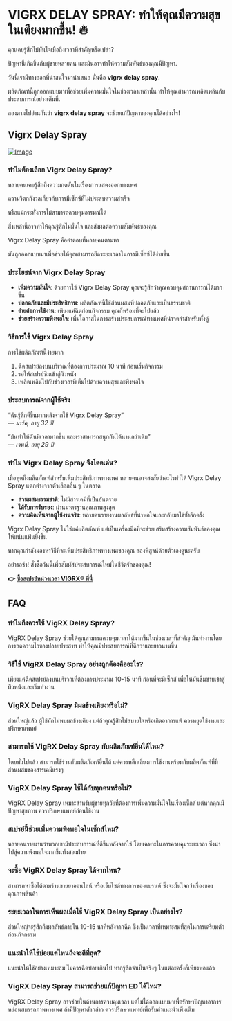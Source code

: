 # VIGRX DELAY SPRAY: ทำให้คุณมีความสุขในเตียงมากขึ้น! 🔥

คุณเคยรู้สึกไม่มั่นใจเมื่อถึงเวลาที่สำคัญหรือเปล่า? 

ปัญหานี้เกิดขึ้นกับผู้ชายหลายคน และมันอาจทำให้ความสัมพันธ์ของคุณมีปัญหา. 

วันนี้เรามีทางออกที่น่าสนใจมานำเสนอ นั่นคือ **vigrx delay spray**. 

ผลิตภัณฑ์นี้ถูกออกแบบมาเพื่อช่วยเพิ่มความมั่นใจในช่วงเวลาเหล่านั้น ทำให้คุณสามารถเพลิดเพลินกับประสบการณ์อย่างเต็มที่. 

ลองตามไปอ่านกันว่า **vigrx delay spray** จะช่วยแก้ปัญหาของคุณได้อย่างไร!

## Vigrx Delay Spray

[![Image](https://www2.sellhealth.com/132/vigrxdelayspray_20_1.jpg)](https://gchaffi.com/1vcy75mE)

### ทำไมต้องเลือก Vigrx Delay Spray?

หลายคนเคยรู้สึกถึงความกดดันในเรื่องการแสดงออกทางเพศ 

ความวิตกกังวลเกี่ยวกับการมีเซ็กซ์ที่ไม่ประสบความสำเร็จ 

หรือแม้กระทั่งการไม่สามารถควบคุมอารมณ์ได้ 

สิ่งเหล่านี้อาจทำให้คุณรู้สึกไม่มั่นใจ และส่งผลต่อความสัมพันธ์ของคุณ 

Vigrx Delay Spray คือคำตอบที่หลายคนตามหา 

มันถูกออกแบบมาเพื่อช่วยให้คุณสามารถยืดระยะเวลาในการมีเซ็กซ์ได้ง่ายขึ้น 

### ประโยชน์จาก Vigrx Delay Spray

- **เพิ่มความมั่นใจ**: ด้วยการใช้ Vigrx Delay Spray คุณจะรู้สึกว่าคุณควบคุมสถานการณ์ได้มากขึ้น 
- **ปลอดภัยและมีประสิทธิภาพ**: ผลิตภัณฑ์นี้ใช้ส่วนผสมที่ปลอดภัยและเป็นธรรมชาติ 
- **ง่ายต่อการใช้งาน**: เพียงแค่ฉีดก่อนกิจกรรม คุณก็พร้อมที่จะไปแล้ว 
- **ช่วยสร้างความพึงพอใจ**: เพิ่มโอกาสในการสร้างประสบการณ์ทางเพศที่น่าจดจำสำหรับทั้งคู่ 

### วิธีการใช้ Vigrx Delay Spray

การใช้ผลิตภัณฑ์นี้ง่ายมาก 

1. ฉีดสเปรย์ลงบนบริเวณที่ต้องการประมาณ 10 นาที ก่อนเริ่มกิจกรรม 
2. รอให้สเปรย์ซึมเข้าสู่ผิวหนัง 
3. เพลิดเพลินไปกับช่วงเวลาที่เต็มไปด้วยความสุขและพึงพอใจ

### ประสบการณ์จากผู้ใช้จริง

“ฉันรู้สึกดีขึ้นมากหลังจากใช้ Vigrx Delay Spray”  
— *มาร์ค, อายุ 32 ปี*  

“มันทำให้ฉันมีเวลามากขึ้น และเราสามารถสนุกกันได้นานกว่าเดิม”  
— *เจนนี่, อายุ 29 ปี*  

### ทำไม Vigrx Delay Spray จึงโดดเด่น?

เมื่อพูดถึงผลิตภัณฑ์สำหรับเพิ่มประสิทธิภาพทางเพศ หลายคนอาจสงสัยว่าอะไรทำให้ Vigrx Delay Spray แตกต่างจากตัวเลือกอื่น ๆ ในตลาด 

- **ส่วนผสมธรรมชาติ**: ไม่มีสารเคมีที่เป็นอันตราย 
- **ได้รับการรับรอง**: ผ่านมาตรฐานคุณภาพสูงสุด 
- **ความคิดเห็นจากผู้ใช้งานจริง**: หลายคนรายงานผลลัพธ์ที่น่าพอใจและกลับมาใช้ซ้ำอีกครั้ง  

Vigrx Delay Spray ไม่ใช่แค่ผลิตภัณฑ์ แต่เป็นเครื่องมือที่จะช่วยเสริมสร้างความสัมพันธ์ของคุณให้แน่นแฟ้นยิ่งขึ้น  

หากคุณกำลังมองหาวิธีที่จะเพิ่มประสิทธิภาพทางเพศของคุณ ลองพิสูจน์ด้วยตัวเองดูนะครับ  

อย่ารอช้า! สั่งซื้อวันนี้เพื่อสัมผัสประสบการณ์ใหม่ในชีวิตรักของคุณ!



**👉 [ซื้อสเปรย์หน่วงเวลา VIGRX® ที่นี่](https://gchaffi.com/1vcy75mE)**

## FAQ

### ทำไมถึงควรใช้ VigRX Delay Spray?
VigRX Delay Spray ช่วยให้คุณสามารถควบคุมเวลาได้มากขึ้นในช่วงเวลาที่สำคัญ มันทำงานโดยการลดความไวของปลายประสาท ทำให้คุณมีประสบการณ์ที่ดีกว่าและยาวนานขึ้น

### วิธีใช้ VigRX Delay Spray อย่างถูกต้องคืออะไร?
เพียงแค่ฉีดสเปรย์ลงบนบริเวณที่ต้องการประมาณ 10-15 นาที ก่อนที่จะมีเซ็กส์ เพื่อให้มันซึมซาบเข้าสู่ผิวหนังและเริ่มทำงาน

### VigRX Delay Spray มีผลข้างเคียงหรือไม่?
ส่วนใหญ่แล้ว ผู้ใช้มักไม่พบผลข้างเคียง แต่ถ้าคุณรู้สึกไม่สบายใจหรือเกิดอาการแพ้ ควรหยุดใช้งานและปรึกษาแพทย์

### สามารถใช้ VigRX Delay Spray กับผลิตภัณฑ์อื่นได้ไหม?
โดยทั่วไปแล้ว สามารถใช้ร่วมกับผลิตภัณฑ์อื่นได้ แต่ควรหลีกเลี่ยงการใช้งานพร้อมกับผลิตภัณฑ์ที่มีส่วนผสมของสารเคมีแรงๆ 

### VigRX Delay Spray ใช้ได้กับทุกคนหรือไม่?
VigRX Delay Spray เหมาะสำหรับผู้ชายทุกวัยที่ต้องการเพิ่มความมั่นใจในเรื่องเซ็กส์ แต่หากคุณมีปัญหาสุขภาพ ควรปรึกษาแพทย์ก่อนใช้งาน

### สเปรย์นี้ช่วยเพิ่มความพึงพอใจในเซ็กส์ไหม?
หลายคนรายงานว่าพวกเขามีประสบการณ์ที่ดีขึ้นหลังจากใช้ โดยเฉพาะในการควบคุมระยะเวลา ซึ่งนำไปสู่ความพึงพอใจมากขึ้นทั้งสองฝ่าย

### จะซื้อ VigRX Delay Spray ได้จากไหน?
สามารถหาซื้อได้ตามร้านขายยาออนไลน์ หรือเว็บไซต์ทางการของแบรนด์ ซึ่งจะมั่นใจกว่าเรื่องของคุณภาพสินค้า

### ระยะเวลาในการเห็นผลเมื่อใช้ VigRX Delay Spray เป็นอย่างไร?
ส่วนใหญ่จะรู้สึกถึงผลลัพธ์ภายใน 10-15 นาทีหลังจากฉีด ซึ่งเป็นเวลาที่เหมาะสมที่สุดในการเตรียมตัวก่อนกิจกรรม 

### แนะนำให้ใช้บ่อยแค่ไหนถึงจะดีที่สุด?
แนะนำให้ใช้อย่างเหมาะสม ไม่ควรฉีดบ่อยเกินไป หากรู้สึกจำเป็นจริงๆ ในแต่ละครั้งก็เพียงพอแล้ว 

### VigRX Delay Spray สามารถช่วยแก้ปัญหา ED ได้ไหม?
VigRX Delay Spray อาจช่วยในด้านการควบคุมเวลา แต่ไม่ได้ออกแบบมาเพื่อรักษาปัญหาอาการหย่อนสมรรถภาพทางเพศ ถ้ามีปัญหาดังกล่าว ควรปรึกษาแพทย์เพื่อรับคำแนะนำเพิ่มเติม